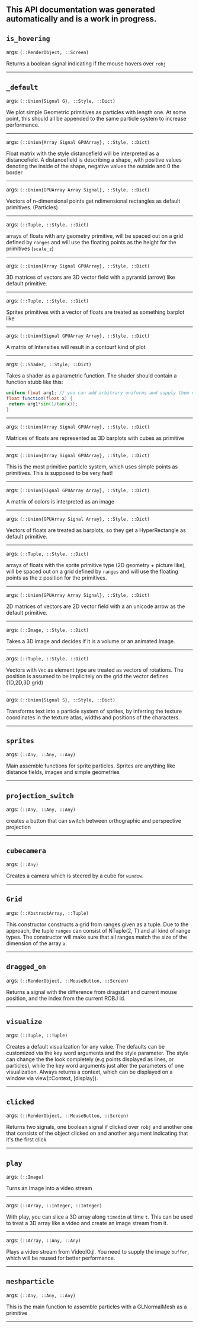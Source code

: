 ## This API documentation was generated automatically and is a work in progress.


## `is_hovering`
args: `(::RenderObject, ::Screen)`

Returns a boolean signal indicating if the mouse hovers over `robj`

---



## `_default`
args: `(::Union{Signal G}, ::Style, ::Dict)`

We plot simple Geometric primitives as particles with length one. At some point, this should all be appended to the same particle system to increase performance.

---

args: `(::Union{Array Signal GPUArray}, ::Style, ::Dict)`

Float matrix with the style distancefield will be interpreted as a distancefield. A distancefield is describing a shape, with positive values denoting the inside of the shape, negative values the outside and 0 the border

---

args: `(::Union{GPUArray Array Signal}, ::Style, ::Dict)`

Vectors of n-dimensional points get ndimensional rectangles as default primitives. (Particles)

---

args: `(::Tuple, ::Style, ::Dict)`

arrays of floats with any geometry primitive, will be spaced out on a grid defined by `ranges` and will use the floating points as the height for the primitives (`scale_z`)

---

args: `(::Union{Array Signal GPUArray}, ::Style, ::Dict)`

3D matrices of vectors are 3D vector field with a pyramid (arrow) like default primitive.

---

args: `(::Tuple, ::Style, ::Dict)`

Sprites primitives with a vector of floats are treated as something barplot like

---

args: `(::Union{Signal GPUArray Array}, ::Style, ::Dict)`

A matrix of Intensities will result in a contourf kind of plot

---

args: `(::Shader, ::Style, ::Dict)`

Takes a shader as a parametric function. The shader should contain a function stubb like this:

```GLSL
uniform float arg1; // you can add arbitrary uniforms and supply them via the keyword args
float function(float x) {
 return arg1*sin(1/tan(x));
}
```

---

args: `(::Union{Array Signal GPUArray}, ::Style, ::Dict)`

Matrices of floats are represented as 3D barplots with cubes as primitive

---

args: `(::Union{Array Signal GPUArray}, ::Style, ::Dict)`

This is the most primitive particle system, which uses simple points as primitives. This is supposed to be very fast!

---

args: `(::Union{Signal GPUArray Array}, ::Style, ::Dict)`

A matrix of colors is interpreted as an image

---

args: `(::Union{GPUArray Signal Array}, ::Style, ::Dict)`

Vectors of floats are treated as barplots, so they get a HyperRectangle as default primitive.

---

args: `(::Tuple, ::Style, ::Dict)`

arrays of floats with the sprite primitive type (2D geometry + picture like), will be spaced out on a grid defined by `ranges` and will use the floating points as the z position for the primitives.

---

args: `(::Union{GPUArray Array Signal}, ::Style, ::Dict)`

2D matrices of vectors are 2D vector field with a an unicode arrow as the default primitive.

---

args: `(::Image, ::Style, ::Dict)`

Takes a 3D image and decides if it is a volume or an animated Image.

---

args: `(::Tuple, ::Style, ::Dict)`

Vectors with `Vec` as element type are treated as vectors of rotations. The position is assumed to be implicitely on the grid the vector defines (1D,2D,3D grid)

---

args: `(::Union{Signal S}, ::Style, ::Dict)`

Transforms text into a particle system of sprites, by inferring the texture coordinates in the texture atlas, widths and positions of the characters.

---



## `sprites`
args: `(::Any, ::Any, ::Any)`

Main assemble functions for sprite particles. Sprites are anything like distance fields, images and simple geometries

---



## `projection_switch`
args: `(::Any, ::Any, ::Any)`

creates a button that can switch between orthographic and perspective projection

---



## `cubecamera`
args: `(::Any)`

Creates a camera which is steered by a cube for `window`.

---



## `Grid`
args: `(::AbstractArray, ::Tuple)`

This constructor constructs a grid from ranges given as a tuple. Due to the approach, the tuple `ranges` can consist of NTuple(2, T) and all kind of range types. The constructor will make sure that all ranges match the size of the dimension of the array `a`.

---



## `dragged_on`
args: `(::RenderObject, ::MouseButton, ::Screen)`

Returns a signal with the difference from dragstart and current mouse position, and the index from the current ROBJ id.

---



## `visualize`
args: `(::Tuple, ::Tuple)`

Creates a default visualization for any value. The defaults can be customized via the key word arguments and the style parameter. The style can change the the look completely (e.g points displayed as lines, or particles), while the key word arguments just alter the parameters of one visualization. Always returns a context, which can be displayed on a window via view(::Context, [display]).

---



## `clicked`
args: `(::RenderObject, ::MouseButton, ::Screen)`

Returns two signals, one boolean signal if clicked over `robj` and another one that consists of the object clicked on and another argument indicating that it's the first click

---



## `play`
args: `(::Image)`

Turns an Image into a video stream

---

args: `(::Array, ::Integer, ::Integer)`

With play, you can slice a 3D array along `timedim` at time `t`. This can be used to treat a 3D array like a video and create an image stream from it.

---

args: `(::Array, ::Any, ::Any)`

Plays a video stream from VideoIO.jl. You need to supply the image `buffer`, which will be reused for better performance.

---



## `meshparticle`
args: `(::Any, ::Any, ::Any)`

This is the main function to assemble particles with a GLNormalMesh as a primitive

---



